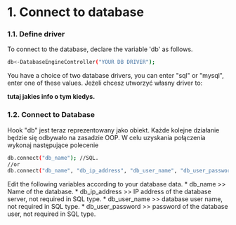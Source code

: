 # 1. Connect to database

### 1.1. Define driver
  To connect to the database, declare the variable 'db' as follows.
  ```bash
  db<-DatabaseEngineController("YOUR DB DRIVER");
  ```
  You have a choice of two database drivers, you can enter "sql" or "mysql", enter one of these values.
  Jeżeli chcesz utworzyć własny driver to:

  **tutaj jakies info o tym kiedys.**

### 1.2. Connect to Database
  Hook "db" jest teraz reprezentowany jako obiekt. Każde kolejne działanie będzie się odbywało na zasadzie OOP.
  W celu uzyskania połączenia wykonaj następujące polecenie
  ```bash
  db.connect("db_name"); //SQL.
  //or
  db.connect("db_name", "db_ip_address", "db_user_name", "db_user_password");//MYSQL
  ```
  Edit the following variables according to your database data.
    * db_name >> Name of the database.
    * db_ip_address >> IP address of the database server, not required in SQL type.
    * db_user_name >> database user name, not required in SQL type.
    * db_user_password >> password of the database user, not required in SQL type.
